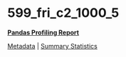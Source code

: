 # 599_fri_c2_1000_5

[**Pandas Profiling Report**](https://epistasislab.github.io/penn-ml-benchmarks/profile/599_fri_c2_1000_5.html)

[Metadata](metadata.yaml) | [Summary Statistics](summary_stats.tsv)
